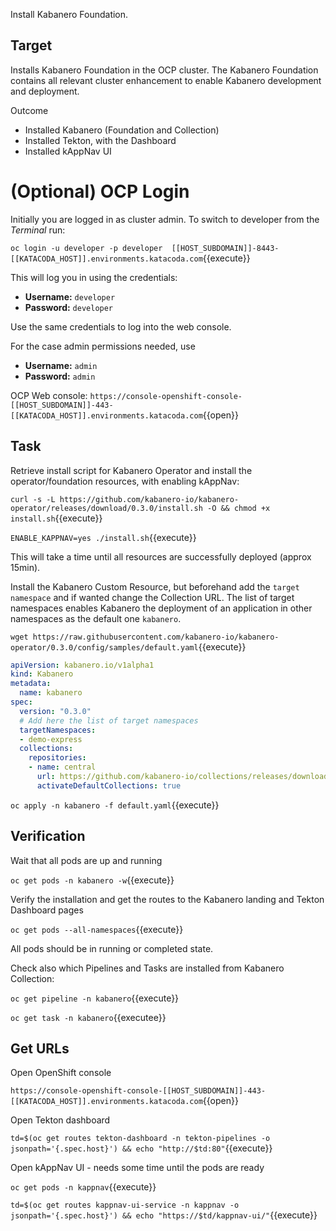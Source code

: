 Install Kabanero Foundation.

## Target

Installs Kabanero Foundation in the OCP cluster. The Kabanero Foundation contains all relevant cluster enhancement to enable Kabanero development and deployment.

Outcome
* Installed Kabanero (Foundation and Collection)
* Installed Tekton, with the Dashboard
* Installed kAppNav UI

# (Optional) OCP Login

Initially you are logged in as cluster admin. To switch to developer from the _Terminal_ run:

``oc login -u developer -p developer  [[HOST_SUBDOMAIN]]-8443-[[KATACODA_HOST]].environments.katacoda.com``{{execute}}

This will log you in using the credentials:

* **Username:** ``developer``
* **Password:** ``developer``

Use the same credentials to log into the web console.

For the case admin permissions needed, use

* **Username:** ``admin``
* **Password:** ``admin``

OCP Web console: ``https://console-openshift-console-[[HOST_SUBDOMAIN]]-443-[[KATACODA_HOST]].environments.katacoda.com``{{open}}


## Task

Retrieve install script for Kabanero Operator and install the operator/foundation resources, with enabling kAppNav:

`curl -s -L https://github.com/kabanero-io/kabanero-operator/releases/download/0.3.0/install.sh -O && chmod +x install.sh`{{execute}}

`ENABLE_KAPPNAV=yes ./install.sh`{{execute}}

This will take a time until all resources are successfully deployed (approx 15min).

Install the Kabanero Custom Resource, but beforehand add the ``target namespace`` and if wanted change the Collection URL. The list of target namespaces enables Kabanero the deployment of an application in other namespaces as the default one ``kabanero``.

`wget https://raw.githubusercontent.com/kabanero-io/kabanero-operator/0.3.0/config/samples/default.yaml`{{execute}}

```yaml
apiVersion: kabanero.io/v1alpha1
kind: Kabanero
metadata:
  name: kabanero
spec:
  version: "0.3.0"
  # Add here the list of target namespaces
  targetNamespaces:
  - demo-express
  collections: 
    repositories: 
    - name: central
      url: https://github.com/kabanero-io/collections/releases/download/0.3.0/kabanero-index.yaml
      activateDefaultCollections: true

```
`oc apply -n kabanero -f default.yaml`{{execute}}

## Verification

Wait that all pods are up and running

`oc get pods -n kabanero -w`{{execute}}

Verify the installation and get the routes to the Kabanero landing and Tekton Dashboard pages

`oc get pods --all-namespaces`{{execute}}

All pods should be in running or completed state.

Check also which Pipelines and Tasks are installed from Kabanero Collection:

`oc get pipeline -n kabanero`{{execute}}

`oc get task -n kabanero`{{executee}}

## Get URLs

Open OpenShift console

``https://console-openshift-console-[[HOST_SUBDOMAIN]]-443-[[KATACODA_HOST]].environments.katacoda.com``{{open}}

Open Tekton dashboard

`td=$(oc get routes tekton-dashboard -n tekton-pipelines -o jsonpath='{.spec.host}') && echo "http://$td:80"`{{execute}}

Open kAppNav UI - needs some time until the pods are ready

`oc get pods -n kappnav`{{execute}}

`td=$(oc get routes kappnav-ui-service -n kappnav -o jsonpath='{.spec.host}') && echo "https://$td/kappnav-ui/"`{{execute}}

